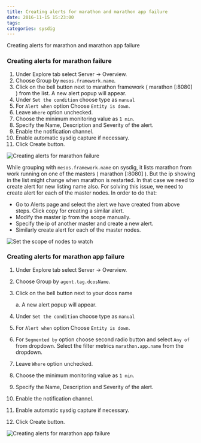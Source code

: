 ```yaml
---
title: Creating alerts for marathon and marathon app failure
date: 2016-11-15 15:23:00
tags:
categories: sysdig
---
```


Creating alerts for marathon and marathon app failure

### Creating alerts for marathon failure

1. Under Explore tab select Server -> Overview.
2. Choose Group by `mesos.framework.name`.
3. Click on the bell button next to marathon framework ( marathon [<ip>:8080] ) from the list. A new alert popup will appear.
4. Under `Set the condition` choose type as `manual`
5. For `Alert when` option Choose `Entity is down`.
6. Leave `Where` option unchecked.
7. Choose the minimum monitoring value as `1 min`.
8. Specify the Name, Description and Severity of the alert.
9. Enable the notification channel.
10. Enable automatic sysdig capture if necessary.
11. Click Create button.


![Creating alerts for marathon failure](/images/sysdig/Creating-alerts-for-marathon-failure.png)

While grouping with `mesos.framework.name` on sysdig, it lists marathon from work running on one of the masters ( marathon [<ip>:8080] ). But the ip showing in the list might change when marathon is restarted. In that case we need to create alert for new listing name also. For solving this issue, we need to create alert for each of the master nodes. 
In order to do that:
- Go to Alerts page and select the alert we have created from above steps. Click copy for creating a similar alert. 
- Modify the master ip from the scope manually. 
- Specify the ip of another master and create a new alert. 
- Similarly create alert for each of the master nodes.

![Set the scope of nodes to watch](/images/sysdig/Creating-alerts-for-marathon-failure2.png)


### Creating alerts for marathon app failure
1. Under Explore tab select Server -> Overview.
2. Choose Group by `agent.tag.dcosName`.
3. Click on the bell button next to your dcos name 

    a. A new alert popup will appear.

4. Under `Set the condition` choose type as `manual`
5. For `Alert when` option Choose `Entity is down`.
6. For `Segmented by` option choose second radio button and select `Any of` from dropdown. Select the filter metrics `marathon.app.name` from the dropdown.
7. Leave `Where` option unchecked.
8. Choose the minimum monitoring value as `1 min`.
9. Specify the Name, Description and Severity of the alert.
10. Enable the notification channel.
11. Enable automatic sysdig capture if necessary.
12. Click Create button.

![Creating alerts for marathon app failure](/images/sysdig/Creating-alerts-for-marathon-app-failure.png)


